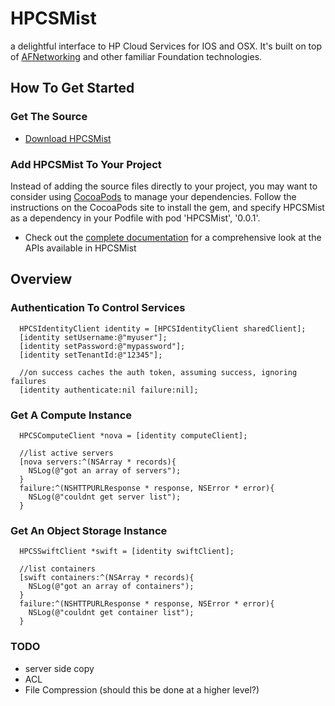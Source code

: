 HPCSMist
========

a delightful interface to HP Cloud Services for IOS and OSX.  It's built on top of
[AFNetworking](https://github.com/AFNetworking/AFNetworking)
and other familiar Foundation technologies. 

## How To Get Started


### Get The Source
- [Download HPCSMist](https://git.hpcloud.net/hagedorm/HPCSMist)

### Add HPCSMist To Your Project

Instead of adding the source files directly to your project, you may
want to consider using [CocoaPods](http://cocoapods.org/) to manage your dependencies. Follow the
instructions on the CocoaPods site to install the gem, and specify
HPCSMist as a dependency in your Podfile with pod 'HPCSMist',
'0.0.1'.


- Check out the [complete documentation](http://15.184.93.121/) for a
comprehensive look at the APIs available in HPCSMist

## Overview

### Authentication To Control Services

      HPCSIdentityClient identity = [HPCSIdentityClient sharedClient];
      [identity setUsername:@"myuser"];
      [identity setPassword:@"mypassword"];
      [identity setTenantId:@"12345"];

      //on success caches the auth token, assuming success, ignoring failures
      [identity authenticate:nil failure:nil];


### Get A Compute Instance


      HPCSComputeClient *nova = [identity computeClient];

      //list active servers
      [nova servers:^(NSArray * records){
        NSLog(@"got an array of servers");
      }
      failure:^(NSHTTPURLResponse * response, NSError * error){
        NSLog(@"couldnt get server list");
      }


### Get An Object Storage Instance


      HPCSSwiftClient *swift = [identity swiftClient];

      //list containers
      [swift containers:^(NSArray * records){
        NSLog(@"got an array of containers");
      }
      failure:^(NSHTTPURLResponse * response, NSError * error){
        NSLog(@"couldnt get container list");
      }


### TODO

- server side copy
- ACL
- File Compression (should this be done at a higher level?)





